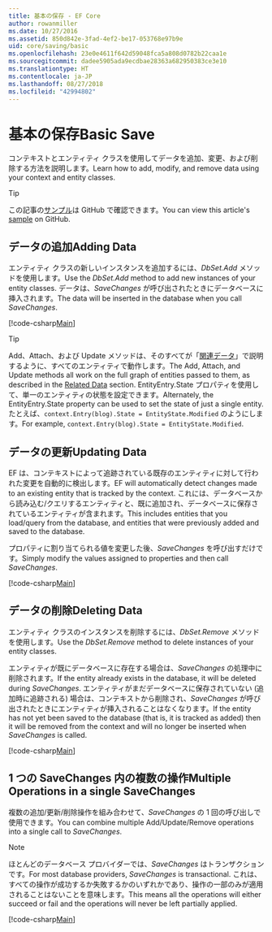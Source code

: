 ```yaml
---
title: 基本の保存 - EF Core
author: rowanmiller
ms.date: 10/27/2016
ms.assetid: 850d842e-3fad-4ef2-be17-053768e97b9e
uid: core/saving/basic
ms.openlocfilehash: 23e0e4611f642d59048fca5a808d0782b22caa1e
ms.sourcegitcommit: dadee5905ada9ecdbae28363a682950383ce3e10
ms.translationtype: HT
ms.contentlocale: ja-JP
ms.lasthandoff: 08/27/2018
ms.locfileid: "42994802"
---
```

# <a name="basic-save"></a><span data-ttu-id="aaef3-102">基本の保存</span><span class="sxs-lookup"><span data-stu-id="aaef3-102">Basic Save</span></span>

<span data-ttu-id="aaef3-103">コンテキストとエンティティ クラスを使用してデータを追加、変更、および削除する方法を説明します。</span><span class="sxs-lookup"><span data-stu-id="aaef3-103">Learn how to add, modify, and remove data using your context and entity classes.</span></span>

> [!TIP]  
> <span data-ttu-id="aaef3-104">この記事の[サンプル](https://github.com/aspnet/EntityFramework.Docs/tree/master/samples/core/Saving/Saving/Basics/)は GitHub で確認できます。</span><span class="sxs-lookup"><span data-stu-id="aaef3-104">You can view this article's [sample](https://github.com/aspnet/EntityFramework.Docs/tree/master/samples/core/Saving/Saving/Basics/) on GitHub.</span></span>

## <a name="adding-data"></a><span data-ttu-id="aaef3-105">データの追加</span><span class="sxs-lookup"><span data-stu-id="aaef3-105">Adding Data</span></span>

<span data-ttu-id="aaef3-106">エンティティ クラスの新しいインスタンスを追加するには、*DbSet.Add* メソッドを使用します。</span><span class="sxs-lookup"><span data-stu-id="aaef3-106">Use the *DbSet.Add* method to add new instances of your entity classes.</span></span> <span data-ttu-id="aaef3-107">データは、*SaveChanges* が呼び出されたときにデータベースに挿入されます。</span><span class="sxs-lookup"><span data-stu-id="aaef3-107">The data will be inserted in the database when you call *SaveChanges*.</span></span>

[!code-csharp[Main](../../../samples/core/Saving/Saving/Basics/Sample.cs#Add)]

> [!TIP]  
> <span data-ttu-id="aaef3-108">Add、Attach、および Update メソッドは、そのすべてが「[関連データ](related-data.md)」で説明するように、すべてのエンティティで動作します。</span><span class="sxs-lookup"><span data-stu-id="aaef3-108">The Add, Attach, and Update methods all work on the full graph of entities passed to them, as described in the [Related Data](related-data.md) section.</span></span> <span data-ttu-id="aaef3-109">EntityEntry.State プロパティを使用して、単一のエンティティの状態を設定できます。</span><span class="sxs-lookup"><span data-stu-id="aaef3-109">Alternately, the EntityEntry.State property can be used to set the state of just a single entity.</span></span> <span data-ttu-id="aaef3-110">たとえば、`context.Entry(blog).State = EntityState.Modified` のようにします。</span><span class="sxs-lookup"><span data-stu-id="aaef3-110">For example, `context.Entry(blog).State = EntityState.Modified`.</span></span>

## <a name="updating-data"></a><span data-ttu-id="aaef3-111">データの更新</span><span class="sxs-lookup"><span data-stu-id="aaef3-111">Updating Data</span></span>

<span data-ttu-id="aaef3-112">EF は、コンテキストによって追跡されている既存のエンティティに対して行われた変更を自動的に検出します。</span><span class="sxs-lookup"><span data-stu-id="aaef3-112">EF will automatically detect changes made to an existing entity that is tracked by the context.</span></span> <span data-ttu-id="aaef3-113">これには、データベースから読み込む/クエリするエンティティと、既に追加され、データベースに保存されているエンティティが含まれます。</span><span class="sxs-lookup"><span data-stu-id="aaef3-113">This includes entities that you load/query from the database, and entities that were previously added and saved to the database.</span></span>

<span data-ttu-id="aaef3-114">プロパティに割り当てられる値を変更した後、*SaveChanges* を呼び出すだけです。</span><span class="sxs-lookup"><span data-stu-id="aaef3-114">Simply modify the values assigned to properties and then call *SaveChanges*.</span></span>

[!code-csharp[Main](../../../samples/core/Saving/Saving/Basics/Sample.cs#Update)]

## <a name="deleting-data"></a><span data-ttu-id="aaef3-115">データの削除</span><span class="sxs-lookup"><span data-stu-id="aaef3-115">Deleting Data</span></span>

<span data-ttu-id="aaef3-116">エンティティ クラスのインスタンスを削除するには、*DbSet.Remove* メソッドを使用します。</span><span class="sxs-lookup"><span data-stu-id="aaef3-116">Use the *DbSet.Remove* method to delete instances of your entity classes.</span></span>

<span data-ttu-id="aaef3-117">エンティティが既にデータベースに存在する場合は、*SaveChanges* の処理中に削除されます。</span><span class="sxs-lookup"><span data-stu-id="aaef3-117">If the entity already exists in the database, it will be deleted during *SaveChanges*.</span></span> <span data-ttu-id="aaef3-118">エンティティがまだデータベースに保存されていない (追加時に追跡される) 場合は、コンテキストから削除され、*SaveChanges* が呼び出されたときにエンティティが挿入されることはなくなります。</span><span class="sxs-lookup"><span data-stu-id="aaef3-118">If the entity has not yet been saved to the database (that is, it is tracked as added) then it will be removed from the context and will no longer be inserted when *SaveChanges* is called.</span></span>

[!code-csharp[Main](../../../samples/core/Saving/Saving/Basics/Sample.cs#Remove)]

## <a name="multiple-operations-in-a-single-savechanges"></a><span data-ttu-id="aaef3-119">1 つの SaveChanges 内の複数の操作</span><span class="sxs-lookup"><span data-stu-id="aaef3-119">Multiple Operations in a single SaveChanges</span></span>

<span data-ttu-id="aaef3-120">複数の追加/更新/削除操作を組み合わせて、*SaveChanges* の 1 回の呼び出しで使用できます。</span><span class="sxs-lookup"><span data-stu-id="aaef3-120">You can combine multiple Add/Update/Remove operations into a single call to *SaveChanges*.</span></span>

> [!NOTE]  
> <span data-ttu-id="aaef3-121">ほとんどのデータベース プロバイダーでは、*SaveChanges* はトランザクションです。</span><span class="sxs-lookup"><span data-stu-id="aaef3-121">For most database providers, *SaveChanges* is transactional.</span></span> <span data-ttu-id="aaef3-122">これは、すべての操作が成功するか失敗するかのいずれかであり、操作の一部のみが適用されることはないことを意味します。</span><span class="sxs-lookup"><span data-stu-id="aaef3-122">This means  all the operations will either succeed or fail and the operations will never be left partially applied.</span></span>

[!code-csharp[Main](../../../samples/core/Saving/Saving/Basics/Sample.cs#MultipleOperations)]
